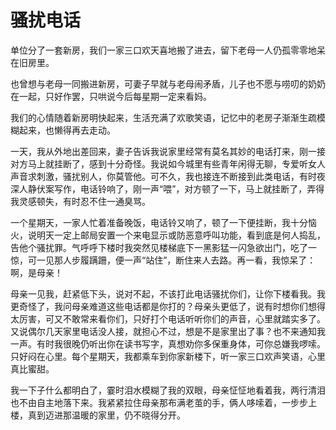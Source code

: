 # 骚扰电话

单位分了一套新房，我们一家三口欢天喜地搬了进去，留下老母一人仍孤零零地呆在旧房里。 

也曾想与老母一同搬进新房，可妻子早就与老母闹矛盾，儿子也不愿与唠叨的奶奶在一起，只好作罢，只哄说今后每星期一定来看妈。 

我们的心情随着新房明快起来，生活充满了欢歌笑语，记忆中的老房子渐渐生疏模糊起来，也懒得再去走动。 

一天，我从外地出差回来，妻子告诉我说家里经常有莫名其妙的电话打来，刚一接对方马上就挂断了，感到十分奇怪。我说如今城里有些青年闲得无聊，专爱听女人声音求刺激，骚扰别人，你莫管他。可不久，我也接连不断接到此类电话，有时夜深人静伏案写作，电话铃响了，刚一声“喂”，对方顿了一下，马上就挂断了，弄得我灵感顿失，有时忍不住一通臭骂。 

一个星期天，一家人忙着准备晚饭，电话铃又响了，顿了一下便挂断，我十分恼火，说明天一定上邮局安置一个来电显示或防恶意呼叫功能，看到底是何人捣乱，告他个骚扰罪。气呼呼下楼时我突然见楼梯底下一黑影猛一闪急欲出门，吃了一惊，可一见那人步履蹒跚，便一声“站住”，断住来人去路。再一看，我惊呆了：啊，是母亲！ 

母亲一见我，赶紧低下头，说对不起，不该打此电话骚扰你们，让你下楼看我。我更奇怪了，我问母亲难道这些电话都是你打的？母亲头更低了，说有时想你们想得太厉害，可又不敢常来看你们，只好打个电话听听你们的声音，心里就踏实多了。又说偶尔几天家里电话没人接，就担心不过，想是不是家里出了事？也不来通知我一声。有时我很晚仍听出你在读书写字，真想劝你多保重身体，可你总嫌我啰嗦。只好闷在心里。每个星期天，我都乘车到你家新楼下，听一家三口欢声笑语，心里真比蜜甜。 

我一下子什么都明白了，霎时泪水模糊了我的双眼，母亲怔怔地看着我，两行清泪也不由自主地落下来。我紧紧拉住母亲那布满老茧的手，俩人哆嗦着，一步步上楼，真到迈进那温暖的家里，仍不晓得分开。
 